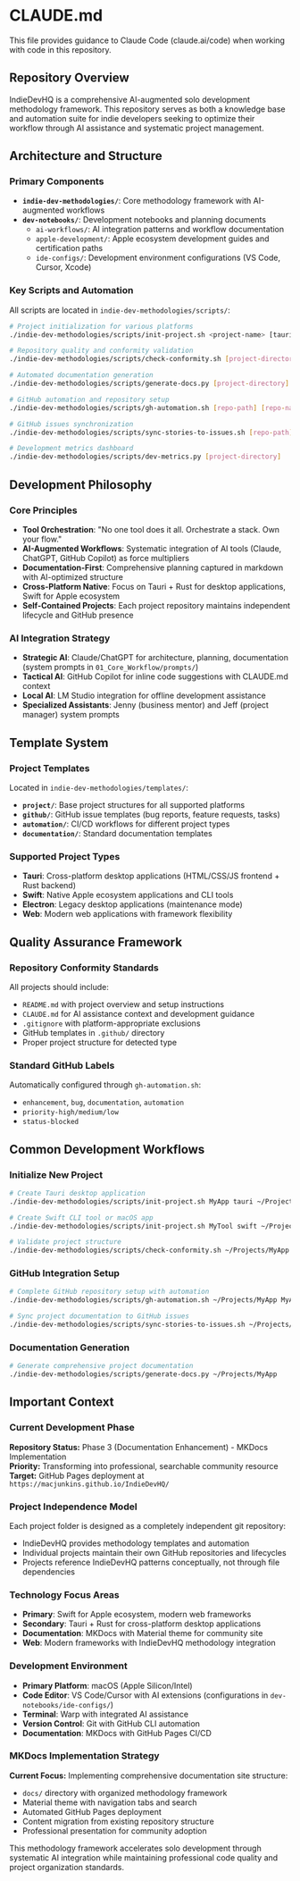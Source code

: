 # CLAUDE.md

This file provides guidance to Claude Code (claude.ai/code) when working with code in this repository.

## Repository Overview

IndieDevHQ is a comprehensive AI-augmented solo development methodology framework. This repository serves as both a knowledge base and automation suite for indie developers seeking to optimize their workflow through AI assistance and systematic project management.

## Architecture and Structure

### Primary Components

- **`indie-dev-methodologies/`**: Core methodology framework with AI-augmented workflows
- **`dev-notebooks/`**: Development notebooks and planning documents
  - `ai-workflows/`: AI integration patterns and workflow documentation
  - `apple-development/`: Apple ecosystem development guides and certification paths
  - `ide-configs/`: Development environment configurations (VS Code, Cursor, Xcode)

### Key Scripts and Automation

All scripts are located in `indie-dev-methodologies/scripts/`:

```bash
# Project initialization for various platforms
./indie-dev-methodologies/scripts/init-project.sh <project-name> [tauri|swift|web|electron] [target-directory]

# Repository quality and conformity validation
./indie-dev-methodologies/scripts/check-conformity.sh [project-directory] [verbose]

# Automated documentation generation
./indie-dev-methodologies/scripts/generate-docs.py [project-directory]

# GitHub automation and repository setup
./indie-dev-methodologies/scripts/gh-automation.sh [repo-path] [repo-name] [public|private]

# GitHub issues synchronization
./indie-dev-methodologies/scripts/sync-stories-to-issues.sh [repo-path] [dry-run]

# Development metrics dashboard
./indie-dev-methodologies/scripts/dev-metrics.py [project-directory]
```

## Development Philosophy

### Core Principles
- **Tool Orchestration**: "No one tool does it all. Orchestrate a stack. Own your flow."
- **AI-Augmented Workflows**: Systematic integration of AI tools (Claude, ChatGPT, GitHub Copilot) as force multipliers
- **Documentation-First**: Comprehensive planning captured in markdown with AI-optimized structure
- **Cross-Platform Native**: Focus on Tauri + Rust for desktop applications, Swift for Apple ecosystem
- **Self-Contained Projects**: Each project repository maintains independent lifecycle and GitHub presence

### AI Integration Strategy
- **Strategic AI**: Claude/ChatGPT for architecture, planning, documentation (system prompts in `01_Core_Workflow/prompts/`)
- **Tactical AI**: GitHub Copilot for inline code suggestions with CLAUDE.md context
- **Local AI**: LM Studio integration for offline development assistance
- **Specialized Assistants**: Jenny (business mentor) and Jeff (project manager) system prompts

## Template System

### Project Templates
Located in `indie-dev-methodologies/templates/`:
- **`project/`**: Base project structures for all supported platforms
- **`github/`**: GitHub issue templates (bug reports, feature requests, tasks)
- **`automation/`**: CI/CD workflows for different project types
- **`documentation/`**: Standard documentation templates

### Supported Project Types
- **Tauri**: Cross-platform desktop applications (HTML/CSS/JS frontend + Rust backend)
- **Swift**: Native Apple ecosystem applications and CLI tools
- **Electron**: Legacy desktop applications (maintenance mode)
- **Web**: Modern web applications with framework flexibility

## Quality Assurance Framework

### Repository Conformity Standards
All projects should include:
- `README.md` with project overview and setup instructions
- `CLAUDE.md` for AI assistance context and development guidance
- `.gitignore` with platform-appropriate exclusions
- GitHub templates in `.github/` directory
- Proper project structure for detected type

### Standard GitHub Labels
Automatically configured through `gh-automation.sh`:
- `enhancement`, `bug`, `documentation`, `automation`
- `priority-high/medium/low`
- `status-blocked`

## Common Development Workflows

### Initialize New Project
```bash
# Create Tauri desktop application
./indie-dev-methodologies/scripts/init-project.sh MyApp tauri ~/Projects

# Create Swift CLI tool or macOS app
./indie-dev-methodologies/scripts/init-project.sh MyTool swift ~/Projects

# Validate project structure
./indie-dev-methodologies/scripts/check-conformity.sh ~/Projects/MyApp
```

### GitHub Integration Setup
```bash
# Complete GitHub repository setup with automation
./indie-dev-methodologies/scripts/gh-automation.sh ~/Projects/MyApp MyApp public

# Sync project documentation to GitHub issues
./indie-dev-methodologies/scripts/sync-stories-to-issues.sh ~/Projects/MyApp false
```

### Documentation Generation
```bash
# Generate comprehensive project documentation
./indie-dev-methodologies/scripts/generate-docs.py ~/Projects/MyApp
```

## Important Context

### Current Development Phase
**Repository Status:** Phase 3 (Documentation Enhancement) - MKDocs Implementation  
**Priority:** Transforming into professional, searchable community resource  
**Target:** GitHub Pages deployment at `https://macjunkins.github.io/IndieDevHQ/`

### Project Independence Model
Each project folder is designed as a completely independent git repository:
- IndieDevHQ provides methodology templates and automation
- Individual projects maintain their own GitHub repositories and lifecycles
- Projects reference IndieDevHQ patterns conceptually, not through file dependencies

### Technology Focus Areas
- **Primary**: Swift for Apple ecosystem, modern web frameworks
- **Secondary**: Tauri + Rust for cross-platform desktop applications
- **Documentation**: MKDocs with Material theme for community site
- **Web**: Modern frameworks with IndieDevHQ methodology integration

### Development Environment
- **Primary Platform**: macOS (Apple Silicon/Intel)
- **Code Editor**: VS Code/Cursor with AI extensions (configurations in `dev-notebooks/ide-configs/`)
- **Terminal**: Warp with integrated AI assistance
- **Version Control**: Git with GitHub CLI automation
- **Documentation**: MKDocs with GitHub Pages CI/CD

### MKDocs Implementation Strategy
**Current Focus:** Implementing comprehensive documentation site structure:
- `docs/` directory with organized methodology framework
- Material theme with navigation tabs and search
- Automated GitHub Pages deployment
- Content migration from existing repository structure
- Professional presentation for community adoption

This methodology framework accelerates solo development through systematic AI integration while maintaining professional code quality and project organization standards.
